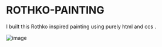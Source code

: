 # ROTHKO-PAINTING

I built this Rothko inspired painting using purely html and ccs .

![image](https://user-images.githubusercontent.com/75355071/198107974-d6bcd6c1-1a43-4a58-90d0-05ebf62fb1f7.png)
